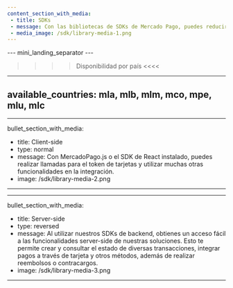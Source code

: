 ```yaml
---
content_section_with_media: 
 - title: SDKs
 - message: Con las bibliotecas de SDKs de Mercado Pago, puedes reducir el tiempo de integración client-side y server-side.
 - media_image: /sdk/library-media-1.png
---
```

--- mini_landing_separator ---

>>>> Disponibilidad por país <<<<
---
available_countries: mla, mlb, mlm, mco, mpe, mlu, mlc
---

---
bullet_section_with_media: 
 - title: Client-side
 - type: normal
 - message: Con MercadoPago.js o el SDK de React instalado, puedes realizar llamadas para el token de tarjetas y utilizar muchas otras funcionalidades en la integración. 
 - image: /sdk/library-media-2.png
---

---
bullet_section_with_media: 
 - title: Server-side
 - type: reversed
 - message: Al utilizar nuestros SDKs de backend, obtienes un acceso fácil a las funcionalidades server-side de nuestras soluciones. Esto te permite crear y consultar el estado de diversas transacciones, integrar pagos a través de tarjeta y otros métodos, además de realizar reembolsos o contracargos.
 - image: /sdk/library-media-3.png
---
